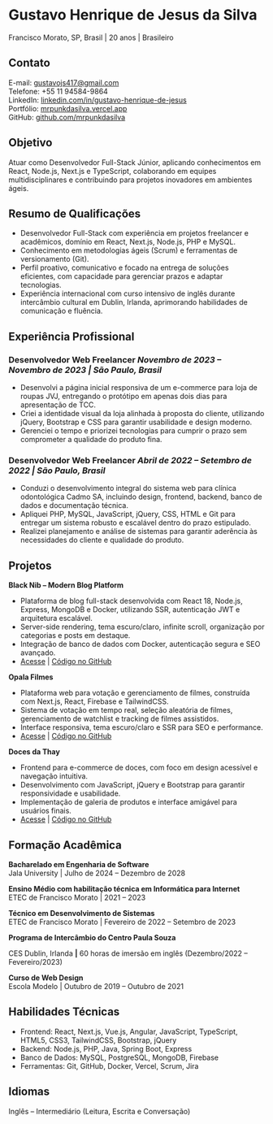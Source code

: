 # Gustavo Henrique de Jesus da Silva

Francisco Morato, SP, Brasil | 20 anos | Brasileiro

## Contato

E-mail: [gustavojs417@gmail.com](mailto:gustavojs417@gmail.com)   
Telefone: \+55 11 94584-9864  
LinkedIn: [linkedin.com/in/gustavo-henrique-de-jesus](http://linkedin.com/in/gustavo-henrique-de-jesus)  
Portfólio: [mrpunkdasilva.vercel.app](http://mrpunkdasilva.vercel.app)  
GitHub: [github.com/mrpunkdasilva](http://github.com/mrpunkdasilva)

## Objetivo

Atuar como Desenvolvedor Full-Stack Júnior, aplicando conhecimentos em React, Node.js, Next.js e TypeScript, colaborando em equipes multidisciplinares e contribuindo para projetos inovadores em ambientes ágeis.

## Resumo de Qualificações

* Desenvolvedor Full-Stack com experiência em projetos freelancer e acadêmicos, domínio em React, Next.js, Node.js, PHP e MySQL.  
* Conhecimento em metodologias ágeis (Scrum) e ferramentas de versionamento (Git).  
* Perfil proativo, comunicativo e focado na entrega de soluções eficientes, com capacidade para gerenciar prazos e adaptar tecnologias.  
* Experiência internacional com curso intensivo de inglês durante intercâmbio cultural em Dublin, Irlanda, aprimorando habilidades de comunicação e fluência.

## Experiência Profissional

### **Desenvolvedor Web Freelancer** *Novembro de 2023 – Novembro de 2023 | São Paulo, Brasil*

* Desenvolvi a página inicial responsiva de um e-commerce para loja de roupas JVJ, entregando o protótipo em apenas dois dias para apresentação de TCC.  
* Criei a identidade visual da loja alinhada à proposta do cliente, utilizando jQuery, Bootstrap e CSS para garantir usabilidade e design moderno.  
* Gerenciei o tempo e priorizei tecnologias para cumprir o prazo sem comprometer a qualidade do produto fina.

### **Desenvolvedor Web Freelancer** *Abril de 2022 – Setembro de 2022 | São Paulo, Brasil*

* Conduzi o desenvolvimento integral do sistema web para clínica odontológica Cadmo SA, incluindo design, frontend, backend, banco de dados e documentação técnica.  
* Apliquei PHP, MySQL, JavaScript, jQuery, CSS, HTML e Git para entregar um sistema robusto e escalável dentro do prazo estipulado.  
* Realizei planejamento e análise de sistemas para garantir aderência às necessidades do cliente e qualidade do produto.

## Projetos

**Black Nib – Modern Blog Platform**

* Plataforma de blog full-stack desenvolvida com React 18, Node.js, Express, MongoDB e Docker, utilizando SSR, autenticação JWT e arquitetura escalável.  
* Server-side rendering, tema escuro/claro, infinite scroll, organização por categorias e posts em destaque.  
* Integração de banco de dados com Docker, autenticação segura e SEO avançado.  
* [Acesse](https://blog-black-nilb.vercel.app/) | [Código no GitHub](https://github.com/Opaleiros-Foundation/Opala-Filmes)

**Opala Filmes**

* Plataforma web para votação e gerenciamento de filmes, construída com Next.js, React, Firebase e TailwindCSS.  
* Sistema de votação em tempo real, seleção aleatória de filmes, gerenciamento de watchlist e tracking de filmes assistidos.  
* Interface responsiva, tema escuro/claro e SSR para SEO e performance.  
* [Acesse](https://opala-filmes.vercel.app/) | [Código no GitHub](https://github.com/Opaleiros-Foundation/Opala-Filmes)

**Doces da Thay**

* Frontend para e-commerce de doces, com foco em design acessível e navegação intuitiva.  
* Desenvolvimento com JavaScript, jQuery e Bootstrap para garantir responsividade e usabilidade.  
* Implementação de galeria de produtos e interface amigável para usuários finais.  
* [Acesse](https://docinhos-da-thay.netlify.app/) | [Código no GitHub](https://github.com/mrpunkdasilva/doces_da_thay)

## Formação Acadêmica

**Bacharelado em Engenharia de Software**  
Jala University | Julho de 2024 – Dezembro de 2028

**Ensino Médio com habilitação técnica em Informática para Internet**  
ETEC de Francisco Morato | 2021 – 2023

**Técnico em Desenvolvimento de Sistemas**  
ETEC de Francisco Morato | Fevereiro de 2022 – Setembro de 2023

**Programa de Intercâmbio do Centro Paula Souza** 

CES Dublin, Irlanda​ **|** 60 horas de imersão em inglês (Dezembro/2022 – Fevereiro/2023)

**Curso de Web Design**  
Escola Modelo | Outubro de 2019 – Outubro de 2021

## Habilidades Técnicas

* Frontend: React, Next.js, Vue.js, Angular, JavaScript, TypeScript, HTML5, CSS3, TailwindCSS, Bootstrap, jQuery  
* Backend: Node.js, PHP, Java, Spring Boot, Express  
* Banco de Dados: MySQL, PostgreSQL, MongoDB, Firebase  
* Ferramentas: Git, GitHub, Docker, Vercel, Scrum, Jira

## Idiomas

Inglês – Intermediário (Leitura, Escrita e Conversação)  
